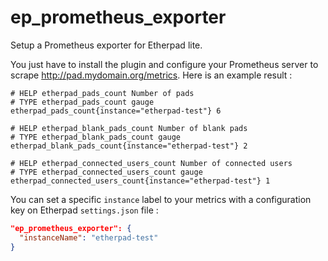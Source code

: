 # ep_prometheus_exporter

Setup a Prometheus exporter for Etherpad lite.

You just have to install the plugin and configure your Prometheus server to scrape http://pad.mydomain.org/metrics. Here is an example result :

```
# HELP etherpad_pads_count Number of pads
# TYPE etherpad_pads_count gauge
etherpad_pads_count{instance="etherpad-test"} 6

# HELP etherpad_blank_pads_count Number of blank pads
# TYPE etherpad_blank_pads_count gauge
etherpad_blank_pads_count{instance="etherpad-test"} 2

# HELP etherpad_connected_users_count Number of connected users
# TYPE etherpad_connected_users_count gauge
etherpad_connected_users_count{instance="etherpad-test"} 1
```

You can set a specific `instance` label to your metrics with a configuration key on Etherpad `settings.json` file :

```json
"ep_prometheus_exporter": {
  "instanceName": "etherpad-test"
}
```
